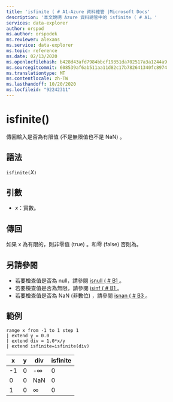 ```yaml
---
title: 'isfinite ( # A1-Azure 資料總管 |Microsoft Docs'
description: '本文說明 Azure 資料總管中的 isfinite ( # A1。'
services: data-explorer
author: orspod
ms.author: orspodek
ms.reviewer: alexans
ms.service: data-explorer
ms.topic: reference
ms.date: 02/13/2020
ms.openlocfilehash: b428d43afd7984bbcf19351da702517a3a1244a9
ms.sourcegitcommit: 608539af6ab511aa11d82c17b782641340fc8974
ms.translationtype: MT
ms.contentlocale: zh-TW
ms.lasthandoff: 10/20/2020
ms.locfileid: "92242311"
---
```

# <a name="isfinite"></a>isfinite()

傳回輸入是否為有限值 (不是無限值也不是 NaN) 。

## <a name="syntax"></a>語法

`isfinite(`*X*`)`

## <a name="arguments"></a>引數

* *x*：實數。

## <a name="returns"></a>傳回

如果 x 為有限的，則非零值 (true) 。和零 (false) 否則為。

## <a name="see-also"></a>另請參閱

* 若要檢查值是否為 null，請參閱 [isnull ( # B1 ](isnullfunction.md)。
* 若要檢查值是否為無限，請參閱 [isinf ( # B1 ](isinffunction.md)。
* 若要檢查值是否為 NaN (非數位) ，請參閱 [isnan ( # B3 ](isnanfunction.md)。

## <a name="example"></a>範例

```kusto
range x from -1 to 1 step 1
| extend y = 0.0
| extend div = 1.0*x/y
| extend isfinite=isfinite(div)
```

|x|y|div|isfinite|
|---|---|---|---|
|-1|0|-∞|0|
|0|0|NaN|0|
|1|0|∞|0|